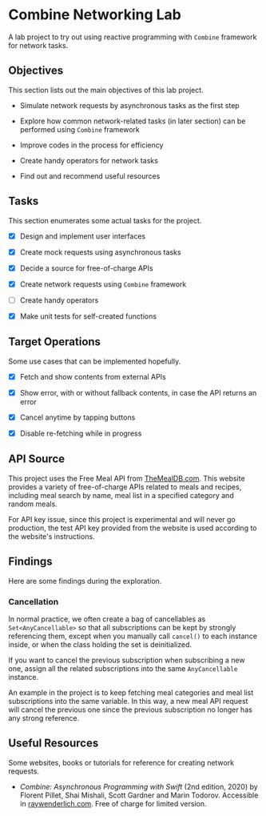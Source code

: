 # Combine Networking Lab

A lab project to try out using reactive programming with `Combine` framework for network tasks.

## Objectives

This section lists out the main objectives of this lab project.

- Simulate network requests by asynchronous tasks as the first step

- Explore how common network-related tasks (in later section) can be performed using `Combine` framework

- Improve codes in the process for efficiency

- Create handy operators for network tasks

- Find out and recommend useful resources

## Tasks

This section enumerates some actual tasks for the project.

- [X] Design and implement user interfaces

- [X] Create mock requests using asynchronous tasks

- [X] Decide a source for free-of-charge APIs

- [X] Create network requests using `Combine` framework

- [ ] Create handy operators

- [X] Make unit tests for self-created functions

## Target Operations

Some use cases that can be implemented hopefully.

- [X] Fetch and show contents from external APIs

- [X] Show error, with or without fallback contents, in case the API returns an error

- [X] Cancel anytime by tapping buttons

- [X] Disable re-fetching while in progress

## API Source

This project uses the Free Meal API from [TheMealDB.com](https://www.themealdb.com/api.php). This website provides a variety of free-of-charge APIs related to meals and recipes, including meal search by name, meal list in a specified category and random meals.

For API key issue, since this project is experimental and will never go production, the test API key provided from the website is used according to the website's instructions.

## Findings

Here are some findings during the exploration.

### Cancellation

In normal practice, we often create a bag of cancellables as `Set<AnyCancellable>` so that all subscriptions can be kept by strongly referencing them, except when you manually call `cancel()` to each instance inside, or when the class holding the set is deinitialized.

If you want to cancel the previous subscription when subscribing a new one, assign all the related subscriptions into the same `AnyCancellable` instance.

An example in the project is to keep fetching meal categories and meal list subscriptions into the same variable. In this way, a new meal API request will cancel the previous one since the previous subscription no longer has any strong reference.

## Useful Resources

Some websites, books or tutorials for reference for creating network requests.

- *Combine: Asynchronous Programming with Swift* (2nd edition, 2020) by Florent Pillet, Shai Mishali, Scott Gardner and Marin Todorov. Accessible in [raywenderlich.com](http://raywenderlich.com/books/combine-asynchronous-programming-with-swift/). Free of charge for limited version.
